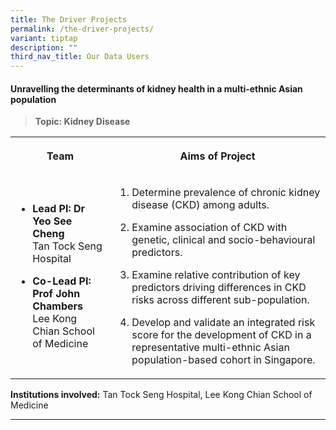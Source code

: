 ```yaml
---
title: The Driver Projects
permalink: /the-driver-projects/
variant: tiptap
description: ""
third_nav_title: Our Data Users
---
```

<h4><strong>Unravelling the determinants of kidney health in a multi-ethnic Asian population</strong></h4>
<blockquote>
<p><strong>Topic: Kidney Disease</strong>
</p>
</blockquote>
<table style="minWidth: 100%">
<colgroup>
<col>
<col>
</colgroup>
<tbody>
<tr>
<th rowspan="1" colspan="1">
<p>Team</p>
</th>
<th rowspan="1" colspan="1">
<p>Aims of Project</p>
</th>
</tr>
<tr>
<td rowspan="1" colspan="1">
<ul data-tight="true" class="tight">
<li>
<p><strong>Lead PI: Dr Yeo See Cheng</strong>
<br>Tan Tock Seng Hospital</p>
</li>
<li>
<p><strong>Co-Lead PI: Prof John Chambers</strong>
<br>Lee Kong Chian School of Medicine</p>
</li>
</ul>
</td>
<td rowspan="1" colspan="1">
<ol data-tight="true" class="tight">
<li>
<p>Determine prevalence of chronic kidney disease (CKD) among adults.</p>
</li>
<li>
<p>Examine association of CKD with genetic, clinical and socio-behavioural predictors.</p>
</li>
<li>
<p>Examine relative contribution of key predictors driving differences in CKD risks across different sub-population.</p>
</li>
<li>
<p>Develop and validate an integrated risk score for the development of CKD in a representative multi-ethnic Asian population-based cohort in Singapore.</p>
</li></ol></td>
</tr>
</tbody>
</table>
<p><strong>Institutions involved:</strong> Tan Tock Seng Hospital, Lee Kong Chian School of Medicine</p>
<hr>
<h4></h4>
<p></p>